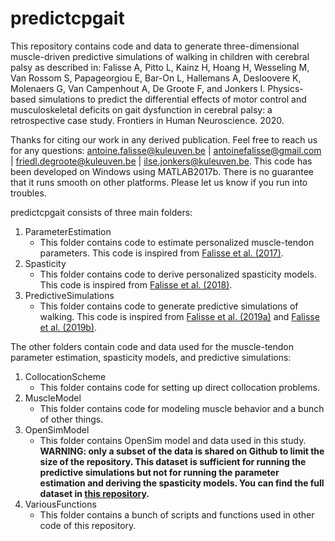 # predictcpgait

This repository contains code and data to generate three-dimensional muscle-driven predictive simulations of walking in children with cerebral palsy as described in: Falisse A, Pitto L, Kainz H, Hoang H, Wesseling M, Van Rossom S, Papageorgiou E, Bar-On L, Hallemans A, Desloovere K, Molenaers G, Van Campenhout A, De Groote F, and Jonkers I. Physics-based simulations to predict the differential effects of motor control and musculoskeletal deficits on gait dysfunction in cerebral palsy: a retrospective case study. Frontiers in Human Neuroscience. 2020.

Thanks for citing our work in any derived publication. Feel free to reach us for any questions: antoine.falisse@kuleuven.be | antoinefalisse@gmail.com | friedl.degroote@kuleuven.be | ilse.jonkers@kuleuven.be. This code has been developed on Windows using MATLAB2017b. There is no guarantee that it runs smooth on other platforms. Please let us know if you run into troubles.

predictcpgait consists of three main folders:

1. ParameterEstimation
    - This folder contains code to estimate personalized muscle-tendon parameters. This code is inspired from [Falisse et al. (2017)](https://ieeexplore.ieee.org/document/7748556).
2. Spasticity
    - This folder contains code to derive personalized spasticity models. This code is inspired from [Falisse et al. (2018)](https://journals.plos.org/plosone/article?id=10.1371/journal.pone.0208811).
3. PredictiveSimulations
    - This folder contains code to generate predictive simulations of walking. This code is inspired from [Falisse et al. (2019a)](https://journals.plos.org/plosone/article?id=10.1371/journal.pone.0217730) and [Falisse et al. (2019b)](https://royalsocietypublishing.org/doi/10.1098/rsif.2019.0402).
    
The other folders contain code and data used for the muscle-tendon parameter estimation, spasticity models, and predictive simulations:

1. CollocationScheme
    - This folder contains code for setting up direct collocation problems.
2. MuscleModel
    - This folder contains code for modeling muscle behavior and a bunch of other things.
3. OpenSimModel
    - This folder contains OpenSim model and data used in this study. **WARNING: only a subset of the data is shared on Github to limit the size of the repository. This dataset is sufficient for running the predictive simulations but not for running the parameter estimation and deriving the spasticity models. You can find the full dataset in [this repository](https://simtk.org/projects/predictcpgait).**
4. VariousFunctions
    - This folder contains a bunch of scripts and functions used in other code of this repository.
    